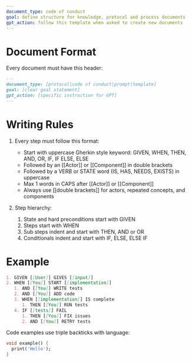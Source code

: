 ```yaml
---
document_type: code of conduct
goal: define structure for knowledge, protocol and process documents
gpt_action: follow this template when asked to create new documents
---
```


# Document Format

Every document must have this header:
```markdown
---
document_type: [protocol|code of conduct|prompt|template]
goal: [clear goal statement]
gpt_action: [specific instruction for GPT]
---
```

# Writing Rules

1. Every step must follow this format:
   - Start with uppercase Gherkin style keyword: GIVEN, WHEN, THEN, AND, OR, IF, IF ELSE, ELSE
   - Followed by an [[Actor]] or [[Component]] in double brackets
   - Followed by a VERB or STATE word (IS, HAS, NEEDS, EXISTS) in uppercase
   - Max 1 words in CAPS after [[Actor]] or [[Component]]
   - Always use [[double brackets]] for actors, repeated concepts, and components

2. Step hierarchy:
   1. State and hard preconditions start with GIVEN
   2. Steps start with WHEN
   3. Sub steps indent and start with THEN, AND or OR
   4. Conditionals indent and start with IF, ELSE, ELSE IF

# Example

```markdown
1. GIVEN [[User]] GIVES [[input]]
2. WHEN [[You]] START [[implementation]]
   1. AND [[You]] WRITE tests
   2. AND [[You]] ADD code
   3. WHEN [[implementation]] IS complete
      1. THEN [[You]] RUN tests
   4. IF [[tests]] FAIL
      1. THEN [[You]] FIX issues
      2. AND [[You]] RETRY tests
```

Code examples use triple backticks with language:
```dart
void example() {
  print('Hello');
}
```
